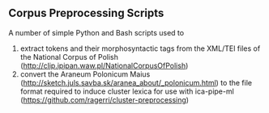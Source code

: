 Corpus Preprocessing Scripts
----------------------------

A number of simple Python and Bash scripts used to 
1) extract tokens and their morphosyntactic tags from the XML/TEI files of  the National Corpus of Polish (http://clip.ipipan.waw.pl/NationalCorpusOfPolish)
2) convert the Araneum Polonicum Maius (http://sketch.juls.savba.sk/aranea_about/_polonicum.html) to the file format required to induce cluster lexica for use with ica-pipe-ml (https://github.com/ragerri/cluster-preprocessing) 
